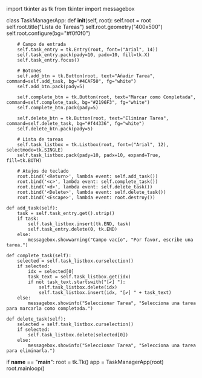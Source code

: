 import tkinter as tk
from tkinter import messagebox

class TaskManagerApp:
    def __init__(self, root):
        self.root = root
        self.root.title("Lista de Tareas")
        self.root.geometry("400x500")
        self.root.configure(bg="#f0f0f0")

        # Campo de entrada
        self.task_entry = tk.Entry(root, font=("Arial", 14))
        self.task_entry.pack(pady=10, padx=10, fill=tk.X)
        self.task_entry.focus()

        # Botones
        self.add_btn = tk.Button(root, text="Añadir Tarea", command=self.add_task, bg="#4CAF50", fg="white")
        self.add_btn.pack(pady=5)

        self.complete_btn = tk.Button(root, text="Marcar como Completada", command=self.complete_task, bg="#2196F3", fg="white")
        self.complete_btn.pack(pady=5)

        self.delete_btn = tk.Button(root, text="Eliminar Tarea", command=self.delete_task, bg="#f44336", fg="white")
        self.delete_btn.pack(pady=5)

        # Lista de tareas
        self.task_listbox = tk.Listbox(root, font=("Arial", 12), selectmode=tk.SINGLE)
        self.task_listbox.pack(pady=10, padx=10, expand=True, fill=tk.BOTH)

        # Atajos de teclado
        root.bind('<Return>', lambda event: self.add_task())
        root.bind('<c>', lambda event: self.complete_task())
        root.bind('<d>', lambda event: self.delete_task())
        root.bind('<Delete>', lambda event: self.delete_task())
        root.bind('<Escape>', lambda event: root.destroy())

    def add_task(self):
        task = self.task_entry.get().strip()
        if task:
            self.task_listbox.insert(tk.END, task)
            self.task_entry.delete(0, tk.END)
        else:
            messagebox.showwarning("Campo vacío", "Por favor, escribe una tarea.")

    def complete_task(self):
        selected = self.task_listbox.curselection()
        if selected:
            idx = selected[0]
            task_text = self.task_listbox.get(idx)
            if not task_text.startswith("[✔] "):
                self.task_listbox.delete(idx)
                self.task_listbox.insert(idx, "[✔] " + task_text)
        else:
            messagebox.showinfo("Seleccionar Tarea", "Selecciona una tarea para marcarla como completada.")

    def delete_task(self):
        selected = self.task_listbox.curselection()
        if selected:
            self.task_listbox.delete(selected[0])
        else:
            messagebox.showinfo("Seleccionar Tarea", "Selecciona una tarea para eliminarla.")

if __name__ == "__main__":
    root = tk.Tk()
    app = TaskManagerApp(root)
    root.mainloop()
